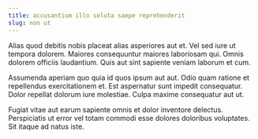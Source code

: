 ```yaml
---
title: accusantium illo soluta saepe reprehenderit
slug: non ut
---
```


Alias quod debitis nobis placeat alias asperiores aut et. Vel sed iure ut tempora dolorem. Maiores consequuntur maiores laboriosam qui. Omnis dolorem officiis laudantium. Quis aut sint sapiente veniam laborum et cum.

Assumenda aperiam quo quia id quos ipsum aut aut. Odio quam ratione et repellendus exercitationem et. Est aspernatur sunt impedit consequatur. Dolor repellat dolorum iure molestiae. Culpa maxime consequatur aut ut.

Fugiat vitae aut earum sapiente omnis et dolor inventore delectus. Perspiciatis ut error vel totam commodi esse dolores doloribus voluptates. Sit itaque ad natus iste.
